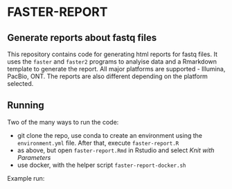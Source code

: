 # FASTER-REPORT
## Generate reports about fastq files 

This repository contains code for generating html reports for fastq files. It uses the 
`faster` and `faster2` programs to analyise data and a Rmarkdown template to generate the report.
All major platforms are supported - Illumina, PacBio, ONT. The reports are also different depending on the platform selected.

## Running
Two of the many ways to run the code:

- git clone the repo, use conda to create an environment using the `environment.yml` file. After that, execute `faster-report.R`
- as above, but open `faster-report.Rmd` in Rstudio and select *Knit with Parameters*
- use docker, with the helper script `faster-report-docker.sh`

Example run:
```

```